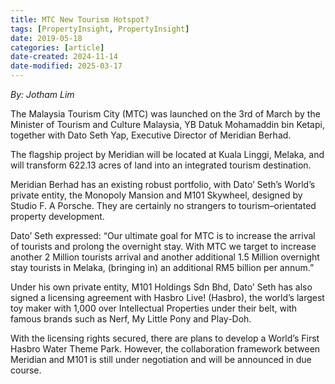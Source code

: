 ```yaml
---
title: MTC New Tourism Hotspot?
tags: [PropertyInsight, PropertyInsight]
date: 2019-05-18
categories: [article]
date-created: 2024-11-14
date-modified: 2025-03-17
---
```


_By: Jotham Lim_

The Malaysia Tourism City (MTC) was launched on the 3rd of March by the Minister of Tourism and Culture Malaysia, YB Datuk Mohamaddin bin Ketapi, together with Dato Seth Yap, Executive Director of Meridian Berhad.

The flagship project by Meridian will be located at Kuala Linggi, Melaka, and will transform 622.13 acres of land into an integrated tourism destination.

Meridian Berhad has an existing robust portfolio, with Dato’ Seth’s World’s private entity, the Monopoly Mansion and M101 Skywheel, designed by Studio F. A Porsche. They are certainly no strangers to tourism–orientated property development.

Dato’ Seth expressed: “Our ultimate goal for MTC is to increase the arrival of tourists and prolong the overnight stay. With MTC we target to increase another 2 Million tourists arrival and another additional 1.5 Million overnight stay tourists in Melaka, (bringing in) an additional RM5 billion per annum.”

Under his own private entity, M101 Holdings Sdn Bhd, Dato’ Seth has also signed a licensing agreement with Hasbro Live! (Hasbro), the world’s largest toy maker with 1,000 over Intellectual Properties under their belt, with famous brands such as Nerf, My Little Pony and Play-Doh.

With the licensing rights secured, there are plans to develop a World’s First Hasbro Water Theme Park. However, the collaboration framework between Meridian and M101 is still under negotiation and will be announced in due course.
